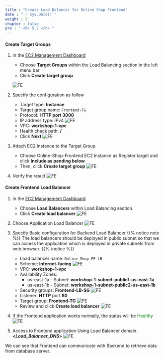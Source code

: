 ```yaml
---
title : "Create Load Balancer for Online Shop Frontend"
date : "`r Sys.Date()`"
weight : 2
chapter : false
pre : " <b> 5.2 </b> "
---
```


#### Create Target Groups
1. In the [EC2 Management Dashboard](https://us-east-1.console.aws.amazon.com/ec2/home?region=us-east-1#Home:)
    + Choose **Target Groups** within the Load Balancing section in the left menu bar
    + Click **Create target group**

    ![FE](/images/5-frontend/5.2-alb/001-alb-fe.png?width=90pc)

2. Specify the configuration as follow
    + Target type: **Instance**
    + Target group name: ```Frontend-TG```
    + Protocol: **HTTP port 3000**
    + IP address type: IPv4
        ![FE](/images/5-frontend/5.2-alb/002-alb-fe.png?width=90pc)
    + VPC: **workshop-1-vpc**
    + Health check path: **/**
    + Click **Next**
        ![FE](/images/5-frontend/5.2-alb/003-alb-fe.png?width=90pc)

3. Attach EC2 Instance to the Target Group
    + Choose Online-Shop-Frontend EC2 Instance as Register target and click **Include as pending below**.
    + Then, click **Create target group**
    ![FE](/images/5-frontend/5.2-alb/004-alb-fe.png?width=90pc)

4. Verify the result
    ![FE](/images/5-frontend/5.2-alb/005-alb-fe.png?width=90pc)

#### Create Frontend Load Balancer
1. In the [EC2 Management Dashboard](https://us-east-1.console.aws.amazon.com/ec2/home?region=us-east-1#Home:)
    + Choose **Load Balancers** within Load Balancing section.
    + Click **Create load balancer**
    ![FE](/images/5-frontend/5.2-alb/006-alb-fe.png?width=90pc)

2. Choose Application Load Balancer
    ![FE](/images/5-frontend/5.2-alb/007-alb-fe.png?width=90pc)

3. Specify Basic configuration for Backend Load Balancer
{{% notice note %}}
The load balancers should be deployed in public subnet so that we can access the application which is deployed in private subnets from web browser.
{{% /notice %}}
    + Load balancer name: ```Online-Shop-FE-LB```
    + Scheme: **Internet-facing**
        ![FE](/images/5-frontend/5.2-alb/008-alb-fe.png?width=90pc)
    + VPC: **workshop-1-vpc**
    + Availability Zones:
        + us-east-1a - Subnet: **workshop-1-subnet-public1-us-east-1a**
        + us-east-1b - Subnet: **workshop-1-subnet-public2-us-east-1b**
    + Security groups: **Frontend-LB-SG**
        ![FE](/images/5-frontend/5.2-alb/009-alb-fe.png?width=90pc)
    + Listener: **HTTP** port **80**
    + Target group: **Frontend-TG**
        ![FE](/images/5-frontend/5.2-alb/010-alb-fe.png?width=90pc)
    + Review and click **Create load balancer**
        ![FE](/images/5-frontend/5.2-alb/011-alb-fe.png?width=90pc)

4. If the Frontend application works normally, the status will be <span style="color:green">Healthy</span>
    ![FE](/images/5-frontend/5.2-alb/012-alb-fe.png?width=90pc)

5. Access to Frontend application
    Using Load Balancer domain: **<_Load_Balancer_DNS_>**
    ![FE](/images/5-frontend/5.2-alb/013-alb-fe.png?width=90pc)

We can see that Frontend can communicate with Backend to retrieve data from database server.
